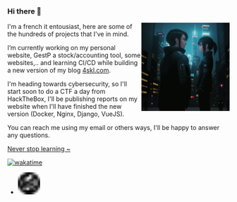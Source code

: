 ### Hi there 👋


<img src="https://github.com/4skl/4skl/blob/99f5342a4a1aac3936baf1f7d5db3c9daf6c119f/GEN.22.BAT.0.P.An%20android%20looking%20a.png" alt="Never stop learning !" width="200" height="200" align="right" />
<p align="left">
I'm a french it entousiast, here are some of the hundreds of projects that I've in mind.  

I’m currently working on my personal website, GestP a stock/accounting tool, some websites,.. and learning CI/CD while building a new version of my blog [4skl.com](https://4skl.com). 

I'm heading towards cybersecurity, so I'll start soon to do a CTF a day from HackTheBox, I'll be publishing reports on my website when I'll have finished the new version (Docker, Nginx, Django, VueJS).  

You can reach me using my email or others ways, I'll be happy to answer any questions.
</p>

[Never stop learning \~](https://dontasktoask.com/) 

[![wakatime](https://wakatime.com/badge/user/96a554aa-d3ab-405d-a028-6b42d7f02cf9.svg?style=flat)](https://wakatime.com/@4skl)

- <img src="https://github.com/4skl/4skl/blob/56174e3702afc147225b8b6331bb3678f8cd12b3/favicon.svg" alt="4skl.com logo" width="50" height="50" />
